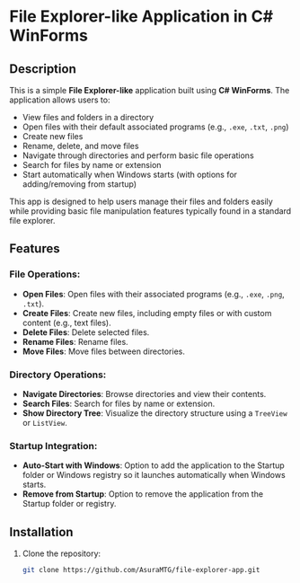 # File Explorer-like Application in C# WinForms

## Description

This is a simple **File Explorer-like** application built using **C# WinForms**. The application allows users to:

- View files and folders in a directory
- Open files with their default associated programs (e.g., `.exe`, `.txt`, `.png`)
- Create new files
- Rename, delete, and move files
- Navigate through directories and perform basic file operations
- Search for files by name or extension
- Start automatically when Windows starts (with options for adding/removing from startup)

This app is designed to help users manage their files and folders easily while providing basic file manipulation features typically found in a standard file explorer.

## Features

### File Operations:
- **Open Files**: Open files with their associated programs (e.g., `.exe`, `.png`, `.txt`).
- **Create Files**: Create new files, including empty files or with custom content (e.g., text files).
- **Delete Files**: Delete selected files.
- **Rename Files**: Rename files.
- **Move Files**: Move files between directories.

### Directory Operations:
- **Navigate Directories**: Browse directories and view their contents.
- **Search Files**: Search for files by name or extension.
- **Show Directory Tree**: Visualize the directory structure using a `TreeView` or `ListView`.

### Startup Integration:
- **Auto-Start with Windows**: Option to add the application to the Startup folder or Windows registry so it launches automatically when Windows starts.
- **Remove from Startup**: Option to remove the application from the Startup folder or registry.

## Installation

1. Clone the repository:
   ```bash
   git clone https://github.com/AsuraMTG/file-explorer-app.git
